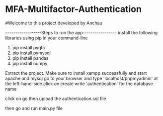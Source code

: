 # MFA-Multifactor-Authentication
#Welcome to this project developed by Anchau

------------------Steps to run the app-----------------
install the following libraries using pip in your command-line
1. pip install pyqt5
2. pip install pymysql
3. pip install pandas
4. pip install numpy


Extract the project.
Make sure to install xampp successfully and start apache and mysql
go to your browser and type 'localhost/phpmyadmin'
at the left-hand-side click on create write 'authentication' for the database name

click on go
then upload the authentication.sql file

then go and run main.py file
